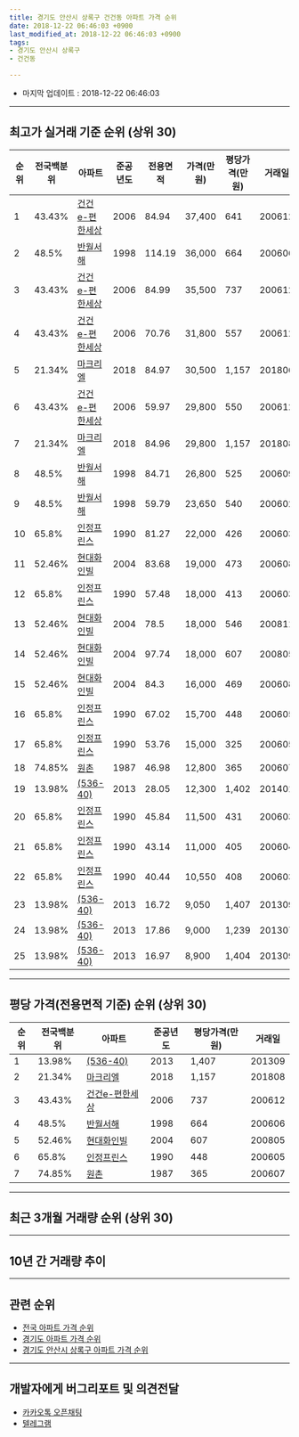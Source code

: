 ```yaml
---
title: 경기도 안산시 상록구 건건동 아파트 가격 순위
date: 2018-12-22 06:46:03 +0900
last_modified_at: 2018-12-22 06:46:03 +0900
tags:
- 경기도 안산시 상록구
- 건건동

---
```


* 마지막 업데이트 : 2018-12-22 06:46:03

---

## 최고가 실거래 기준 순위 (상위 30)


|순위|전국백분위|아파트|준공년도|전용면적|가격(만원)|평당가격(만원)|거래일|
|---|---|---|---|---|---|---|---|
|1|43.43%|[건건e-편한세상](https://search.naver.com/search.naver?query=%EA%B2%BD%EA%B8%B0%EB%8F%84+%EC%95%88%EC%82%B0%EC%8B%9C+%EC%83%81%EB%A1%9D%EA%B5%AC+%EA%B1%B4%EA%B1%B4%EB%8F%99+%EA%B1%B4%EA%B1%B4e-%ED%8E%B8%ED%95%9C%EC%84%B8%EC%83%81)|2006|84.94|37,400|641|200612|
|2|48.5%|[반월서해](https://search.naver.com/search.naver?query=%EA%B2%BD%EA%B8%B0%EB%8F%84+%EC%95%88%EC%82%B0%EC%8B%9C+%EC%83%81%EB%A1%9D%EA%B5%AC+%EA%B1%B4%EA%B1%B4%EB%8F%99+%EB%B0%98%EC%9B%94%EC%84%9C%ED%95%B4)|1998|114.19|36,000|664|200606|
|3|43.43%|[건건e-편한세상](https://search.naver.com/search.naver?query=%EA%B2%BD%EA%B8%B0%EB%8F%84+%EC%95%88%EC%82%B0%EC%8B%9C+%EC%83%81%EB%A1%9D%EA%B5%AC+%EA%B1%B4%EA%B1%B4%EB%8F%99+%EA%B1%B4%EA%B1%B4e-%ED%8E%B8%ED%95%9C%EC%84%B8%EC%83%81)|2006|84.99|35,500|737|200612|
|4|43.43%|[건건e-편한세상](https://search.naver.com/search.naver?query=%EA%B2%BD%EA%B8%B0%EB%8F%84+%EC%95%88%EC%82%B0%EC%8B%9C+%EC%83%81%EB%A1%9D%EA%B5%AC+%EA%B1%B4%EA%B1%B4%EB%8F%99+%EA%B1%B4%EA%B1%B4e-%ED%8E%B8%ED%95%9C%EC%84%B8%EC%83%81)|2006|70.76|31,800|557|200612|
|5|21.34%|[마크리엘](https://search.naver.com/search.naver?query=%EA%B2%BD%EA%B8%B0%EB%8F%84+%EC%95%88%EC%82%B0%EC%8B%9C+%EC%83%81%EB%A1%9D%EA%B5%AC+%EA%B1%B4%EA%B1%B4%EB%8F%99+%EB%A7%88%ED%81%AC%EB%A6%AC%EC%97%98)|2018|84.97|30,500|1,157|201806|
|6|43.43%|[건건e-편한세상](https://search.naver.com/search.naver?query=%EA%B2%BD%EA%B8%B0%EB%8F%84+%EC%95%88%EC%82%B0%EC%8B%9C+%EC%83%81%EB%A1%9D%EA%B5%AC+%EA%B1%B4%EA%B1%B4%EB%8F%99+%EA%B1%B4%EA%B1%B4e-%ED%8E%B8%ED%95%9C%EC%84%B8%EC%83%81)|2006|59.97|29,800|550|200612|
|7|21.34%|[마크리엘](https://search.naver.com/search.naver?query=%EA%B2%BD%EA%B8%B0%EB%8F%84+%EC%95%88%EC%82%B0%EC%8B%9C+%EC%83%81%EB%A1%9D%EA%B5%AC+%EA%B1%B4%EA%B1%B4%EB%8F%99+%EB%A7%88%ED%81%AC%EB%A6%AC%EC%97%98)|2018|84.96|29,800|1,157|201808|
|8|48.5%|[반월서해](https://search.naver.com/search.naver?query=%EA%B2%BD%EA%B8%B0%EB%8F%84+%EC%95%88%EC%82%B0%EC%8B%9C+%EC%83%81%EB%A1%9D%EA%B5%AC+%EA%B1%B4%EA%B1%B4%EB%8F%99+%EB%B0%98%EC%9B%94%EC%84%9C%ED%95%B4)|1998|84.71|26,800|525|200609|
|9|48.5%|[반월서해](https://search.naver.com/search.naver?query=%EA%B2%BD%EA%B8%B0%EB%8F%84+%EC%95%88%EC%82%B0%EC%8B%9C+%EC%83%81%EB%A1%9D%EA%B5%AC+%EA%B1%B4%EA%B1%B4%EB%8F%99+%EB%B0%98%EC%9B%94%EC%84%9C%ED%95%B4)|1998|59.79|23,650|540|200602|
|10|65.8%|[인정프린스](https://search.naver.com/search.naver?query=%EA%B2%BD%EA%B8%B0%EB%8F%84+%EC%95%88%EC%82%B0%EC%8B%9C+%EC%83%81%EB%A1%9D%EA%B5%AC+%EA%B1%B4%EA%B1%B4%EB%8F%99+%EC%9D%B8%EC%A0%95%ED%94%84%EB%A6%B0%EC%8A%A4)|1990|81.27|22,000|426|200603|
|11|52.46%|[현대화인빌](https://search.naver.com/search.naver?query=%EA%B2%BD%EA%B8%B0%EB%8F%84+%EC%95%88%EC%82%B0%EC%8B%9C+%EC%83%81%EB%A1%9D%EA%B5%AC+%EA%B1%B4%EA%B1%B4%EB%8F%99+%ED%98%84%EB%8C%80%ED%99%94%EC%9D%B8%EB%B9%8C)|2004|83.68|19,000|473|200608|
|12|65.8%|[인정프린스](https://search.naver.com/search.naver?query=%EA%B2%BD%EA%B8%B0%EB%8F%84+%EC%95%88%EC%82%B0%EC%8B%9C+%EC%83%81%EB%A1%9D%EA%B5%AC+%EA%B1%B4%EA%B1%B4%EB%8F%99+%EC%9D%B8%EC%A0%95%ED%94%84%EB%A6%B0%EC%8A%A4)|1990|57.48|18,000|413|200603|
|13|52.46%|[현대화인빌](https://search.naver.com/search.naver?query=%EA%B2%BD%EA%B8%B0%EB%8F%84+%EC%95%88%EC%82%B0%EC%8B%9C+%EC%83%81%EB%A1%9D%EA%B5%AC+%EA%B1%B4%EA%B1%B4%EB%8F%99+%ED%98%84%EB%8C%80%ED%99%94%EC%9D%B8%EB%B9%8C)|2004|78.5|18,000|546|200811|
|14|52.46%|[현대화인빌](https://search.naver.com/search.naver?query=%EA%B2%BD%EA%B8%B0%EB%8F%84+%EC%95%88%EC%82%B0%EC%8B%9C+%EC%83%81%EB%A1%9D%EA%B5%AC+%EA%B1%B4%EA%B1%B4%EB%8F%99+%ED%98%84%EB%8C%80%ED%99%94%EC%9D%B8%EB%B9%8C)|2004|97.74|18,000|607|200805|
|15|52.46%|[현대화인빌](https://search.naver.com/search.naver?query=%EA%B2%BD%EA%B8%B0%EB%8F%84+%EC%95%88%EC%82%B0%EC%8B%9C+%EC%83%81%EB%A1%9D%EA%B5%AC+%EA%B1%B4%EA%B1%B4%EB%8F%99+%ED%98%84%EB%8C%80%ED%99%94%EC%9D%B8%EB%B9%8C)|2004|84.3|16,000|469|200608|
|16|65.8%|[인정프린스](https://search.naver.com/search.naver?query=%EA%B2%BD%EA%B8%B0%EB%8F%84+%EC%95%88%EC%82%B0%EC%8B%9C+%EC%83%81%EB%A1%9D%EA%B5%AC+%EA%B1%B4%EA%B1%B4%EB%8F%99+%EC%9D%B8%EC%A0%95%ED%94%84%EB%A6%B0%EC%8A%A4)|1990|67.02|15,700|448|200605|
|17|65.8%|[인정프린스](https://search.naver.com/search.naver?query=%EA%B2%BD%EA%B8%B0%EB%8F%84+%EC%95%88%EC%82%B0%EC%8B%9C+%EC%83%81%EB%A1%9D%EA%B5%AC+%EA%B1%B4%EA%B1%B4%EB%8F%99+%EC%9D%B8%EC%A0%95%ED%94%84%EB%A6%B0%EC%8A%A4)|1990|53.76|15,000|325|200605|
|18|74.85%|[원촌](https://search.naver.com/search.naver?query=%EA%B2%BD%EA%B8%B0%EB%8F%84+%EC%95%88%EC%82%B0%EC%8B%9C+%EC%83%81%EB%A1%9D%EA%B5%AC+%EA%B1%B4%EA%B1%B4%EB%8F%99+%EC%9B%90%EC%B4%8C)|1987|46.98|12,800|365|200607|
|19|13.98%|[(536-40)](https://search.naver.com/search.naver?query=%EA%B2%BD%EA%B8%B0%EB%8F%84+%EC%95%88%EC%82%B0%EC%8B%9C+%EC%83%81%EB%A1%9D%EA%B5%AC+%EA%B1%B4%EA%B1%B4%EB%8F%99+%28536-40%29)|2013|28.05|12,300|1,402|201401|
|20|65.8%|[인정프린스](https://search.naver.com/search.naver?query=%EA%B2%BD%EA%B8%B0%EB%8F%84+%EC%95%88%EC%82%B0%EC%8B%9C+%EC%83%81%EB%A1%9D%EA%B5%AC+%EA%B1%B4%EA%B1%B4%EB%8F%99+%EC%9D%B8%EC%A0%95%ED%94%84%EB%A6%B0%EC%8A%A4)|1990|45.84|11,500|431|200603|
|21|65.8%|[인정프린스](https://search.naver.com/search.naver?query=%EA%B2%BD%EA%B8%B0%EB%8F%84+%EC%95%88%EC%82%B0%EC%8B%9C+%EC%83%81%EB%A1%9D%EA%B5%AC+%EA%B1%B4%EA%B1%B4%EB%8F%99+%EC%9D%B8%EC%A0%95%ED%94%84%EB%A6%B0%EC%8A%A4)|1990|43.14|11,000|405|200604|
|22|65.8%|[인정프린스](https://search.naver.com/search.naver?query=%EA%B2%BD%EA%B8%B0%EB%8F%84+%EC%95%88%EC%82%B0%EC%8B%9C+%EC%83%81%EB%A1%9D%EA%B5%AC+%EA%B1%B4%EA%B1%B4%EB%8F%99+%EC%9D%B8%EC%A0%95%ED%94%84%EB%A6%B0%EC%8A%A4)|1990|40.44|10,550|408|200603|
|23|13.98%|[(536-40)](https://search.naver.com/search.naver?query=%EA%B2%BD%EA%B8%B0%EB%8F%84+%EC%95%88%EC%82%B0%EC%8B%9C+%EC%83%81%EB%A1%9D%EA%B5%AC+%EA%B1%B4%EA%B1%B4%EB%8F%99+%28536-40%29)|2013|16.72|9,050|1,407|201309|
|24|13.98%|[(536-40)](https://search.naver.com/search.naver?query=%EA%B2%BD%EA%B8%B0%EB%8F%84+%EC%95%88%EC%82%B0%EC%8B%9C+%EC%83%81%EB%A1%9D%EA%B5%AC+%EA%B1%B4%EA%B1%B4%EB%8F%99+%28536-40%29)|2013|17.86|9,000|1,239|201307|
|25|13.98%|[(536-40)](https://search.naver.com/search.naver?query=%EA%B2%BD%EA%B8%B0%EB%8F%84+%EC%95%88%EC%82%B0%EC%8B%9C+%EC%83%81%EB%A1%9D%EA%B5%AC+%EA%B1%B4%EA%B1%B4%EB%8F%99+%28536-40%29)|2013|16.97|8,900|1,404|201309|


---

## 평당 가격(전용면적 기준) 순위 (상위 30)


|순위|전국백분위|아파트|준공년도|평당가격(만원)|거래일|
|---|---|---|---|---|---|
|1|13.98%|[(536-40)](https://search.naver.com/search.naver?query=%EA%B2%BD%EA%B8%B0%EB%8F%84+%EC%95%88%EC%82%B0%EC%8B%9C+%EC%83%81%EB%A1%9D%EA%B5%AC+%EA%B1%B4%EA%B1%B4%EB%8F%99+%28536-40%29)|2013|1,407|201309|
|2|21.34%|[마크리엘](https://search.naver.com/search.naver?query=%EA%B2%BD%EA%B8%B0%EB%8F%84+%EC%95%88%EC%82%B0%EC%8B%9C+%EC%83%81%EB%A1%9D%EA%B5%AC+%EA%B1%B4%EA%B1%B4%EB%8F%99+%EB%A7%88%ED%81%AC%EB%A6%AC%EC%97%98)|2018|1,157|201808|
|3|43.43%|[건건e-편한세상](https://search.naver.com/search.naver?query=%EA%B2%BD%EA%B8%B0%EB%8F%84+%EC%95%88%EC%82%B0%EC%8B%9C+%EC%83%81%EB%A1%9D%EA%B5%AC+%EA%B1%B4%EA%B1%B4%EB%8F%99+%EA%B1%B4%EA%B1%B4e-%ED%8E%B8%ED%95%9C%EC%84%B8%EC%83%81)|2006|737|200612|
|4|48.5%|[반월서해](https://search.naver.com/search.naver?query=%EA%B2%BD%EA%B8%B0%EB%8F%84+%EC%95%88%EC%82%B0%EC%8B%9C+%EC%83%81%EB%A1%9D%EA%B5%AC+%EA%B1%B4%EA%B1%B4%EB%8F%99+%EB%B0%98%EC%9B%94%EC%84%9C%ED%95%B4)|1998|664|200606|
|5|52.46%|[현대화인빌](https://search.naver.com/search.naver?query=%EA%B2%BD%EA%B8%B0%EB%8F%84+%EC%95%88%EC%82%B0%EC%8B%9C+%EC%83%81%EB%A1%9D%EA%B5%AC+%EA%B1%B4%EA%B1%B4%EB%8F%99+%ED%98%84%EB%8C%80%ED%99%94%EC%9D%B8%EB%B9%8C)|2004|607|200805|
|6|65.8%|[인정프린스](https://search.naver.com/search.naver?query=%EA%B2%BD%EA%B8%B0%EB%8F%84+%EC%95%88%EC%82%B0%EC%8B%9C+%EC%83%81%EB%A1%9D%EA%B5%AC+%EA%B1%B4%EA%B1%B4%EB%8F%99+%EC%9D%B8%EC%A0%95%ED%94%84%EB%A6%B0%EC%8A%A4)|1990|448|200605|
|7|74.85%|[원촌](https://search.naver.com/search.naver?query=%EA%B2%BD%EA%B8%B0%EB%8F%84+%EC%95%88%EC%82%B0%EC%8B%9C+%EC%83%81%EB%A1%9D%EA%B5%AC+%EA%B1%B4%EA%B1%B4%EB%8F%99+%EC%9B%90%EC%B4%8C)|1987|365|200607|


---

## 최근 3개월 거래량 순위 (상위 30)


<div style="width:100%;">
    <canvas id="deal_count_ranking" height="250"></canvas>
</div>


<script>
new Chart(document.getElementById("deal_count_ranking"), {
    type: 'horizontalBar',
    data: {
        labels: ['건건e-편한세상', '마크리엘', '반월서해', '인정프린스', '(536-40)'],
        datasets: [{
            label: '실거래 수',
            data: [11, 6, 4, 1, 1],
            borderColor: "rgba(255, 0, 128, 1)",
            backgroundColor: "rgba(255, 0, 128, 0.5)",
            fill: false,
        }]
    },
    options: {
        responsive: true,
        title: {
            display: true,
            text: '최근 3개월 거래량 순위'
        },
        tooltips: {
            mode: 'index',
            intersect: false,
            callbacks: {
                title: function(tooltipItems, data) {
                    return "실거래 수:";
                },
                label: function(tooltipItem, data) {
                    return data.labels[tooltipItem.index] + ": " + tooltipItem.xLabel;
                }
            }
        },
        hover: {
            mode: 'nearest',
            intersect: true
        },
        scales: {
            xAxes: [{
                display: true,
                scaleLabel: {
                    display: true,
                    labelString: '실거래 수'
                },
                ticks: {
                    suggestedMin: 0,
                }
            }],
            yAxes: [{
                display: true,
                ticks: {
                    autoSkip: false,
                    callback: function(value, index, values) {
                        if (value.length > 15)
                            return value.substr(0, 13) + "...";
                        else
                            return value;
                    }
                },
                scaleLabel: {
                    display: false,
                }
            }]
        }
    }
});

</script>


---

## 10년 간 거래량 추이


<div style="width:100%;">
    <canvas id="deal_progress" height="250"></canvas>
</div>

<script>
new Chart(document.getElementById("deal_progress"), {
    type: 'line',
    data: {
        labels: ['200812','200901','200902','200903','200904','200905','200906','200907','200908','200909','200910','200911','200912','201001','201002','201003','201004','201005','201006','201007','201008','201009','201010','201011','201012','201101','201102','201103','201104','201105','201106','201107','201108','201109','201110','201111','201112','201201','201202','201203','201204','201205','201206','201207','201208','201209','201210','201211','201212','201301','201302','201303','201304','201305','201306','201307','201308','201309','201310','201311','201312','201401','201402','201403','201404','201405','201406','201407','201408','201409','201410','201411','201412','201501','201502','201503','201504','201505','201506','201507','201508','201509','201510','201511','201512','201601','201602','201603','201604','201605','201606','201607','201608','201609','201610','201611','201612','201701','201702','201703','201704','201705','201706','201707','201708','201709','201710','201711','201712','201801','201802','201803','201804','201805','201806','201807','201808','201809','201810','201811','201812'],
        datasets: [{
            label: '실거래 수',
            pointRadius: 1,
            data: [4, 9, 9, 8, 12, 15, 15, 18, 34, 43, 27, 25, 35, 22, 17, 19, 6, 9, 22, 21, 19, 32, 41, 50, 28, 41, 39, 36, 27, 17, 22, 17, 27, 41, 23, 15, 17, 17, 14, 19, 18, 21, 18, 7, 10, 21, 16, 14, 17, 10, 14, 36, 25, 20, 27, 23, 29, 40, 38, 18, 20, 35, 44, 57, 40, 34, 30, 24, 45, 60, 40, 17, 14, 38, 31, 32, 21, 30, 32, 33, 23, 24, 24, 17, 16, 26, 18, 31, 22, 18, 35, 31, 20, 15, 32, 18, 15, 18, 12, 21, 19, 20, 23, 22, 20, 11, 18, 19, 9, 17, 14, 14, 18, 11, 19, 12, 23, 26, 19, 4, 0],
            borderColor: "rgba(255, 201, 14, 1)",
            backgroundColor: "rgba(255, 201, 14, 0.5)",
            fill: true,
        }]
    },
    options: {
        responsive: true,
        title: {
            display: true,
            text: '10년간 거래량 추이'
        },
        tooltips: {
            mode: 'index',
            intersect: false,
        },
        hover: {
            mode: 'nearest',
            intersect: true
        },
        scales: {
            xAxes: [{
                display: true,
                scaleLabel: {
                    display: true,
                    labelString: '년/월'
                }
            }],
            yAxes: [{
                display: true,
                ticks: {
                    suggestedMin: 0,
                },
                scaleLabel: {
                    display: true,
                    labelString: '실거래 수'
                }
            }]
        }
    }
});

</script>


---

## 관련 순위

- [전국 아파트 가격 순위](https://inasie.github.io/apt-ranking/전국)
- [경기도 아파트 가격 순위](https://inasie.github.io/apt-ranking/경기도)
- [경기도 안산시 상록구 아파트 가격 순위](https://inasie.github.io/apt-ranking/경기도-안산시-상록구)


---

## 개발자에게 버그리포트 및 의견전달

- [카카오톡 오픈채팅](https://open.kakao.com/o/gLJUAP4)
- [텔레그램](https://t.me/inasie)

